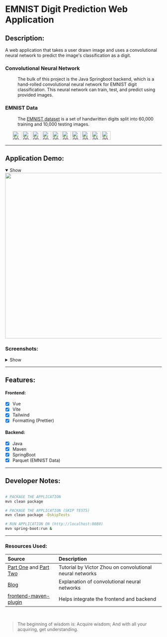 # EMNIST Digit Prediction Web Application

## Description:

A web application that takes a user drawn image and uses a convolutional neural network to predict the image's classification as a digit.

### Convolutional Neural Network
<dl>
    <dd>The bulk of this project is the Java Springboot backend, which is a hand-rolled convolutional neural network for EMNIST digit classification. This neural network can train, test, and predict using provided images.</dd>
</dl>

### EMNIST Data
<dl>
    <dd>The <a href="https://www.nist.gov/itl/products-and-services/emnist-dataset">EMNIST dataset</a> is a set of handwritten digits split into 60,000 training and 10,000 testing images.</dd>
</dl>
<ul>
  <img width="28" height="28" alt="00008" src="https://github.com/user-attachments/assets/7f2271c2-7c42-4c6d-bc35-7cf8c0541e71" />
  <img width="28" height="28" alt="00003" src="https://github.com/user-attachments/assets/d3aa25aa-72f4-4e04-b227-c4b67233c1d2" />
  <img width="28" height="28" alt="00079" src="https://github.com/user-attachments/assets/0c1308b6-095e-4d9d-bbac-e2af1ba66772" />
  <img width="28" height="28" alt="00024" src="https://github.com/user-attachments/assets/f18b3169-5614-417c-8334-b4692c69a916" />
  <img width="28" height="28" alt="00000" src="https://github.com/user-attachments/assets/9d700dcc-fa72-4cae-8662-d44659f4d9d3" />
  <img width="28" height="28" alt="00023" src="https://github.com/user-attachments/assets/bab5ad19-ca2f-40cb-9c81-0befccd95fbf" />
  <img width="28" height="28" alt="00022" src="https://github.com/user-attachments/assets/6094ca4a-3d5a-4ccf-a579-f51801ba2f50" />
  <img width="28" height="28" alt="00025" src="https://github.com/user-attachments/assets/b60c5d41-1b1c-4ac3-a79a-1b9b772b7181" />
  <img width="28" height="28" alt="00044" src="https://github.com/user-attachments/assets/f57d842d-8919-4513-9d08-27e11c1d418a" />
  <img width="28" height="28" alt="00051" src="https://github.com/user-attachments/assets/23a2ee33-f44a-4bea-b98e-18b13c115f58" />
</ul>

---

## Application Demo:
<details open>
  <summary>Show</summary>
  <img src="https://github.com/user-attachments/assets/00cc0377-1a73-4158-b9af-e6f2b7a62b27" width="800" height="532">
  <br>
</details>

### Screenshots:
<details close>
  <summary>Show</summary>
  <img src="https://github.com/user-attachments/assets/7b99ea1a-4438-4eae-b4ed-f2d2fd02c84b" width="300" height="232">
  <img src="https://github.com/user-attachments/assets/59a096f5-9301-4001-ad3c-9d75a8907a32" width="300" height="232">
  <img src="https://github.com/user-attachments/assets/a29e7ec1-e69e-4a7f-b857-42576c47b9bd" width="300" height="232">
</details>

---

## Features:

#### Frontend:
- [x] Vue
- [x] Vite
- [x] Tailwind
- [x] Formatting (Prettier)

#### Backend:
- [x] Java
- [x] Maven
- [x] SpringBoot
- [x] Parquet (EMNIST Data) 

---

## Developer Notes:

```bash

# PACKAGE THE APPLICATION
mvn clean package

# PACKAGE THE APPLICATION (SKIP TESTS)
mvn clean package -DskipTests

# RUN APPLICATION ON (http://localhost:8080)
mvn spring-boot:run &

```

---

### Resources Used:

| Source                                                                                                                          | Description                                                |
| :------------------------------------------------------------------------------------------------------------------------------ | :--------------------------------------------------------- |
| [Part One](https://victorzhou.com/blog/intro-to-cnns-part-1/) and [Part Two](https://victorzhou.com/blog/intro-to-cnns-part-2/) | Tutorial by Victor Zhou on convolutional neural networks   |
| [Blog](https://medium.com/thedeephub/convolutional-neural-networks-a-comprehensive-guide-5cc0b5eae175)                          | Explanation of convolutional neural networks               |
| [frontend-maven-plugin](https://github.com/eirslett/frontend-maven-plugin)                                                      | Helps integrate the frontend and backend                   |


<br />

> The beginning of wisdom is: Acquire wisdom; And with all your acquiring, get understanding.
